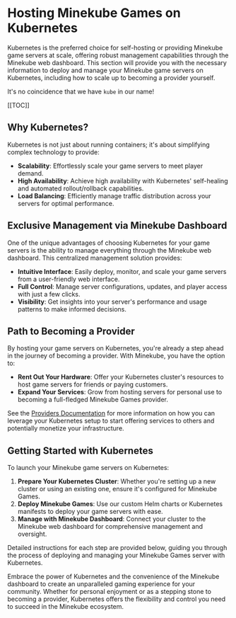 # Hosting Minekube Games on Kubernetes

Kubernetes is the preferred choice for self-hosting or providing Minekube game servers at scale, offering robust management capabilities through the Minekube web dashboard. This section will provide you with the necessary information to deploy and manage your Minekube game servers on Kubernetes, including how to scale up to becoming a provider yourself.

It's no coincidence that we have `kube` in our name!

[[TOC]]

## Why Kubernetes?

Kubernetes is not just about running containers; it's about simplifying complex technology to provide:

- **Scalability**: Effortlessly scale your game servers to meet player demand.
- **High Availability**: Achieve high availability with Kubernetes' self-healing and automated rollout/rollback capabilities.
- **Load Balancing**: Efficiently manage traffic distribution across your servers for optimal performance.

## Exclusive Management via Minekube Dashboard

One of the unique advantages of choosing Kubernetes for your game servers is the ability to manage everything through the Minekube web dashboard. This centralized management solution provides:

- **Intuitive Interface**: Easily deploy, monitor, and scale your game servers from a user-friendly web interface.
- **Full Control**: Manage server configurations, updates, and player access with just a few clicks.
- **Visibility**: Get insights into your server's performance and usage patterns to make informed decisions.

## Path to Becoming a Provider

By hosting your game servers on Kubernetes, you're already a step ahead in the journey of becoming a provider. With Minekube, you have the option to:

- **Rent Out Your Hardware**: Offer your Kubernetes cluster's resources to host game servers for friends or paying customers.
- **Expand Your Services**: Grow from hosting servers for personal use to becoming a full-fledged Minekube Games provider.

See the [Providers Documentation](../../providers/) for more information on how you can leverage your Kubernetes setup to start offering services to others and potentially monetize your infrastructure.

## Getting Started with Kubernetes

To launch your Minekube game servers on Kubernetes:

1. **Prepare Your Kubernetes Cluster**: Whether you're setting up a new cluster or using an existing one, ensure it's configured for Minekube Games.
2. **Deploy Minekube Games**: Use our custom Helm charts or Kubernetes manifests to deploy your game servers with ease.
3. **Manage with Minekube Dashboard**: Connect your cluster to the Minekube web dashboard for comprehensive management and oversight.

Detailed instructions for each step are provided below, guiding you through the process of deploying and managing your Minekube Games server with Kubernetes.

Embrace the power of Kubernetes and the convenience of the Minekube dashboard to create an unparalleled gaming experience for your community. Whether for personal enjoyment or as a stepping stone to becoming a provider, Kubernetes offers the flexibility and control you need to succeed in the Minekube ecosystem.